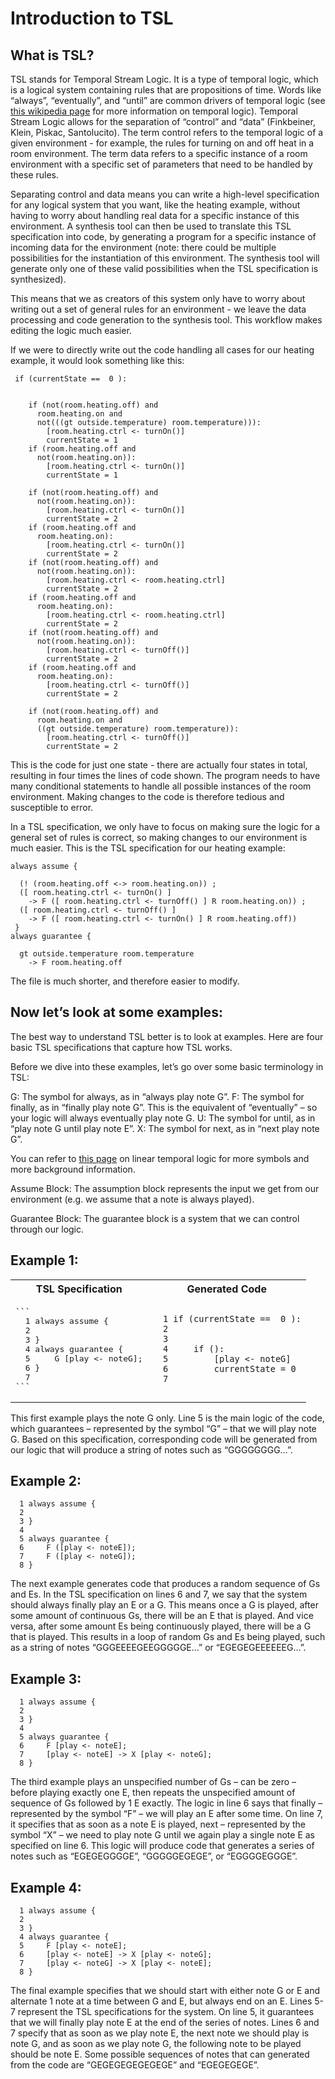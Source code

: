 # Introduction to TSL

## What is TSL? 

TSL stands for Temporal Stream Logic. It is a type of temporal logic, which is a logical system containing rules that are propositions of time. Words like “always”, “eventually”, and “until” are common drivers of temporal logic (see [this wikipedia page](https://en.wikipedia.org/wiki/Temporal_logic) for more information on temporal logic). 
Temporal Stream Logic allows for the separation of “control” and “data” (Finkbeiner, Klein, Piskac, Santolucito). The term control refers to the temporal logic of a given environment - for example, the rules for turning on and off heat in a room environment. The term data refers to a specific instance of a room environment with a specific set of parameters that need to be handled by these rules.

Separating control and data means you can write a high-level specification for any logical system that you want, like the heating example, without having to worry about handling real data for a specific instance of this environment. A synthesis tool can then be used to translate this TSL specification into code, by generating a program for a specific instance of incoming data for the environment (note: there could be multiple possibilities for the instantiation of this environment. The synthesis tool will generate only one of these valid possibilities when the TSL specification is synthesized). 

This means that we as creators of this system only have to worry about writing out a set of general rules for an environment - we leave the data processing and code generation to the synthesis tool. This workflow makes editing the logic much easier. 

If we were to directly write out the code handling all cases for our heating example, it would look something like this: 

```
 if (currentState ==  0 ): 
  

    if (not(room.heating.off) and
      room.heating.on and
      not(((gt outside.temperature) room.temperature))):
        [room.heating.ctrl <- turnOn()]
        currentState = 1
    if (room.heating.off and
      not(room.heating.on)):
        [room.heating.ctrl <- turnOn()]
        currentState = 1

    if (not(room.heating.off) and
      not(room.heating.on)):
        [room.heating.ctrl <- turnOn()]
        currentState = 2
    if (room.heating.off and
      room.heating.on):
        [room.heating.ctrl <- turnOn()]
        currentState = 2
    if (not(room.heating.off) and
      not(room.heating.on)):
        [room.heating.ctrl <- room.heating.ctrl]
        currentState = 2
    if (room.heating.off and
      room.heating.on):
        [room.heating.ctrl <- room.heating.ctrl]
        currentState = 2
    if (not(room.heating.off) and
      not(room.heating.on)):
        [room.heating.ctrl <- turnOff()]
        currentState = 2
    if (room.heating.off and
      room.heating.on):
        [room.heating.ctrl <- turnOff()]
        currentState = 2

    if (not(room.heating.off) and
      room.heating.on and
      ((gt outside.temperature) room.temperature)):
        [room.heating.ctrl <- turnOff()]
        currentState = 2
```

This is the code for just one state - there are actually four states in total, resulting in four times the lines of code shown. The program needs to have many conditional statements to handle all possible instances of the room environment. Making changes to the code is therefore tedious and susceptible to error. 

In a TSL specification, we only have to focus on making sure the logic for a general set of rules is correct, so making changes to our environment is much easier. This is the TSL specification for our heating example:

```
always assume {

  (! (room.heating.off <-> room.heating.on)) ;
  ([ room.heating.ctrl <- turnOn() ]
    -> F ([ room.heating.ctrl <- turnOff() ] R room.heating.on)) ;
  ([ room.heating.ctrl <- turnOff() ]
    -> F ([ room.heating.ctrl <- turnOn() ] R room.heating.off))
 }
always guarantee {

  gt outside.temperature room.temperature
    -> F room.heating.off
```

The file is much shorter, and therefore easier to modify. 

## Now let’s look at some examples:

The best way to understand TSL better is to look at examples. Here are four basic TSL specifications that capture how TSL works.

Before we dive into these examples, let’s go over some basic terminology in TSL:

G: The symbol for always, as in “always play note G”.
F: The symbol for finally, as in “finally play note G”. This is the equivalent of “eventually” – so your logic will always eventually play note G.
U: The symbol for until, as in “play note G until play note E”.
X: The symbol for next, as in “next play note G”.

You can refer to [this page](https://en.wikipedia.org/wiki/Linear_temporal_logic) on linear temporal logic for more symbols and more background information.

Assume Block: The assumption block represents the input we get from our environment (e.g. we assume that a note is always played).

Guarantee Block: The guarantee block is a system that we can control through our logic. 


## Example 1:

<table>
<tr>
<th>TSL Specification</th>
<th>Generated Code</th>
</tr>
<tr>
<td>
<pre>
```
  1 always assume {
  2    
  3 }
  4 always guarantee {
  5     G [play <- noteG];
  6 }
  7
```
</pre>
</td>
<td>

``` 
  1 if (currentState ==  0 ):
  2 
  3 
  4     if ():
  5         [play <- noteG]
  6         currentState = 0
  7
```

</td>
</tr>
</table>

This first example plays the note G only. Line 5 is the main logic of the code, which guarantees – represented by the symbol “G” – that we will play note G. Based on this specification, corresponding code will be generated from our logic that will produce a string of notes such as “GGGGGGGG…”.					

## Example 2: 

```
  1 always assume {
  2     
  3 }
  4 
  5 always guarantee {
  6     F ([play <- noteE]);
  7     F ([play <- noteG]);
  8 }
```

The next example generates code that produces a random sequence of Gs and Es. In the TSL specification on lines 6 and 7, we say that the system should always finally play an E or a G. This means once a G is played, after some amount of continuous Gs, there will be an E that is played. And vice versa, after some amount Es being continuously played, there will be a G that is played. This results in a loop of random Gs and Es being played, such as a string of notes “GGGEEEEGEEGGGGGE…” or “EGEGEGEEEEEEG…”.

## Example 3:

```
  1 always assume {
  2     
  3 }
  4 
  5 always guarantee {
  6     F [play <- noteE];
  7     [play <- noteE] -> X [play <- noteG];
  8 }
```

The third example plays an unspecified number of Gs – can be zero – before playing exactly one E, then repeats the unspecified amount of sequence of Gs followed by 1 E exactly. The logic in line 6 says that finally – represented by the symbol “F” – we will play an E after some time. On line 7, it specifies that as soon as a note E is played, next – represented by the symbol “X” – we need to play note G until we again play a single note E as specified on line 6. This logic will produce code that generates a series of notes such as “EGEGEGGGGE”, “GGGGGEGEGE”, or “EGGGGEGGGE”.

## Example 4: 

```
  1 always assume {
  2    
  3 }
  4 always guarantee {
  5     F [play <- noteE];
  6     [play <- noteE] -> X [play <- noteG];
  7     [play <- noteG] -> X [play <- noteE];
  8 }
```

The final example specifies that we should start with either note G or E and alternate 1 note at a time between G and E, but always end on an E. Lines 5-7 represent the TSL specifications for the system. On line 5, it guarantees that we will finally play note E at the end of the series of notes. Lines 6 and 7 specify that as soon as we play note E, the next note we should play is note G, and as soon as we play note G, the following note to be played should be note E. Some possible sequences of notes that can generated from the code are “GEGEGEGEGEGEGE” and “EGEGEGEGE”.

